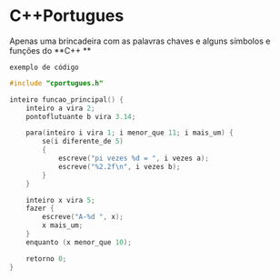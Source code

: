 # C++Portugues

Apenas uma brincadeira com as palavras chaves e alguns símbolos e funções do **C++ **

    exemplo de código 

```C++
#include "cportugues.h"

inteiro funcao_principal() {
    inteiro a vira 2;
    pontoflutuante b vira 3.14;

    para(inteiro i vira 1; i menor_que 11; i mais_um) {
        se(i diferente_de 5)
        {
            escreve("pi vezes %d = ", i vezes a);
            escreve("%2.2f\n", i vezes b);
        }
    }

    inteiro x vira 5;
    fazer {
        escreve("A-%d ", x);
        x mais_um;
    }
    enquanto (x menor_que 10);

    retorno 0;
}

```
